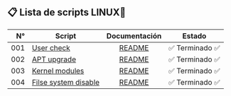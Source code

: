 ## 📋 Lista de scripts LINUX🐧

| N° | Script | Documentación | Estado |
|---:|---------------|:-------------:|:----:|
| 001|[User check](000-user-check.sh) | [README](Docs/000-user-check.md) | ✅ Terminado ✅ |
| 002|[APT upgrade](001-apt-upgrade.sh) | [README](Docs/001-apt-upgrade.md) | ✅ Terminado ✅ |
| 003|[Kernel modules](002-mod-kernel.sh) | [README](Docs/002-mod-kernel.md) | ✅ Terminado ✅ |
| 004|[Filse system disable](003-filesystems-disable.sh) | [README](Docs/003-filesystems-disable.md) | ✅ Terminado ✅ |

